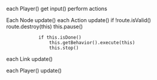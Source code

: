 each Player()
    get input()
        perform actions

Each Node
    update()
        each Action
            update()
                if !route.isValid()
                    route.destroy(this)
                    this.pause()
                
                if this.isDone()
                    this.getBehavior().execute(this)
                    this.stop()

each Link
    update()

each Player()
    update()
